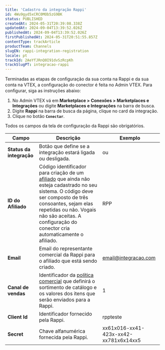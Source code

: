 ```yaml
---
title: 'Cadastro da integração Rappi'
id: 4Wu9gyd5xCRC0MOb5zG9BK
status: PUBLISHED
createdAt: 2024-05-31T20:39:08.338Z
updatedAt: 2024-09-04T13:39:52.026Z
publishedAt: 2024-09-04T13:39:52.026Z
firstPublishedAt: 2024-05-31T20:51:55.857Z
contentType: trackArticle
productTeam: Channels
slugEN: rappi-integration-registration
locale: pt
trackId: 2AeYfJRnQ0I91dvSzRcpKh
trackSlugPT: integracao-rappi
---
```


Terminadas as etapas de conﬁguração da sua conta na Rappi e da sua conta na VTEX, a conﬁguração do conector é feita no Admin VTEX. Para conﬁgurar, siga as instruções abaixo:  

1. No Admin VTEX vá em **Marketplace > Conexões > Marketplaces e Integrações** ou digite **Marketplaces e Integrações** na barra de busca.  
2. Digite **Rappi** na barra de busca da página, clique no card da integração.  
3. Clique no botão **`Conectar`**.    

<div class="alert alert-info">
Todos os campos da tela de configuração da Rappi são obrigatórios.
</div>  

| **Campo** | **Descrição** | **Exemplo** |
|---|---|---|
| **Status da integração** | Botão que define se a integração estará ligada ou desligada. | <i class="fas fa-toggle-on"></i>  ou <i class="fas fa-toggle-off"></i> |
| **ID do Afiliado** | Código identificador para criação de um [afiliado](/pt/tutorial/o-que-e-afiliado) que ainda não esteja cadastrado no seu sistema. O código deve ser composto de três consoantes, sejam elas repetidas ou não. Vogais não são aceitas.  A configuração do conector cria automaticamente o afiliado. | RPP |
| **Email** | Email do representante comercial da Rappi para o afiliado que está sendo criado. | email@integracao.com |
| **Canal de vendas** | Identificador da [política comercial](/pt/tutorial/configuring-a-marketplace-trade-policy--tutorials_404) que definirá o sortimento de catálogo e os valores dos itens que serão enviados para a Rappi. | 1 |
| **Client Id** | Identificador fornecido pela Rappi. | rppteste |
| **Secret** | Chave alfanumérica  fornecida pela Rappi. | xx61x016-xx41-423x-xx42-xx781x6x14xx5 |

